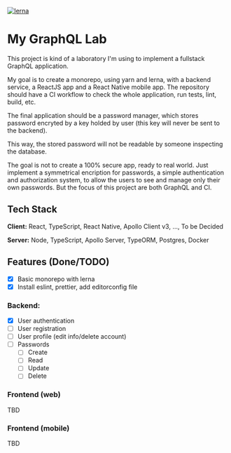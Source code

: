 [![lerna](https://img.shields.io/badge/maintained%20with-lerna-cc00ff.svg)](https://lerna.js.org/)

# My GraphQL Lab

This project is kind of a laboratory I'm using to implement a fullstack GraphQL application.

My goal is to create a monorepo, using yarn and lerna, with a backend service, a ReactJS app and a React Native mobile app. The repository should have a CI workflow to check the whole application, run tests, lint, build, etc.

The final application should be a password manager, which stores password encryted by a key holded by user (this key will never be sent to the backend).

This way, the stored password will not be readable by someone inspecting the database.

The goal is not to create a 100% secure app, ready to real world. Just implement a symmetrical encription for passwords, a simple authentication and authorization system, to allow the users to see and manage only their own passwords. But the focus of this project are both GraphQL and CI.

## Tech Stack

**Client:** React, TypeScript, React Native, Apollo Client v3, ..., To be Decided

**Server:** Node, TypeScript, Apollo Server, TypeORM, Postgres, Docker


## Features (Done/TODO)

- [x] Basic monorepo with lerna
- [x] Install eslint, prettier, add editorconfig file

### Backend:

- [x] User authentication
- [ ] User registration
- [ ] User profile (edit info/delete account)
- [ ] Passwords
  - [ ] Create
  - [ ] Read
  - [ ] Update
  - [ ] Delete

### Frontend (web)

TBD

### Frontend (mobile)

TBD
